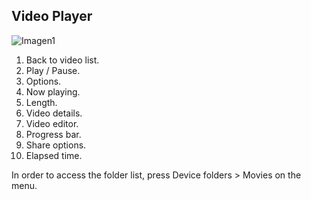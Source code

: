 ## Video Player

![Imagen1](http://static.energysistem.com/images/manuals/42762/57cd43dabb7e1.jpg)

1. Back to video list.
2. Play / Pause.
3. Options.
4. Now playing.
5. Length.
6. Video details.
7. Video editor.
8. Progress bar.
9. Share options.
10. Elapsed time.

In order to access the folder list, press Device folders > Movies on the menu.
